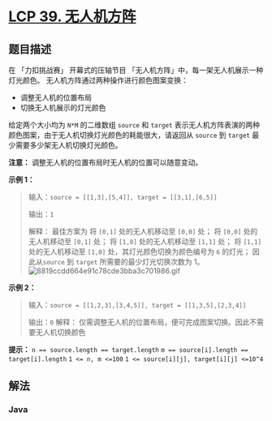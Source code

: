 # [LCP 39. 无人机方阵](https://leetcode.cn/problems/0jQkd0)

## 题目描述



在 「力扣挑战赛」 开幕式的压轴节目 「无人机方阵」中，每一架无人机展示一种灯光颜色。 无人机方阵通过两种操作进行颜色图案变换：

-   调整无人机的位置布局
-   切换无人机展示的灯光颜色

给定两个大小均为 `N*M` 的二维数组 `source` 和 `target` 表示无人机方阵表演的两种颜色图案，由于无人机切换灯光颜色的耗能很大，请返回从 `source` 到 `target` 最少需要多少架无人机切换灯光颜色。

**注意：** 调整无人机的位置布局时无人机的位置可以随意变动。

**示例 1：**

> 输入：`source = [[1,3],[5,4]], target = [[3,1],[6,5]]`
>
> 输出：`1`
>
> 解释：
> 最佳方案为
> 将 `[0,1]` 处的无人机移动至 `[0,0]` 处；
> 将 `[0,0]` 处的无人机移动至 `[0,1]` 处；
> 将 `[1,0]` 处的无人机移动至 `[1,1]` 处；
> 将 `[1,1]` 处的无人机移动至 `[1,0]` 处，其灯光颜色切换为颜色编号为 `6` 的灯光；
> 因此从`source` 到 `target` 所需要的最少灯光切换次数为 1。
> ![8819ccdd664e91c78cde3bba3c701986.gif](https://fastly.jsdelivr.net/gh/doocs/leetcode@main/lcp/LCP%2039.%20无人机方阵/images/1628823765-uCDaux-8819ccdd664e91c78cde3bba3c701986.gif)

**示例 2：**

> 输入：`source = [[1,2,3],[3,4,5]], target = [[1,3,5],[2,3,4]]`
>
> 输出：`0`
> 解释：
> 仅需调整无人机的位置布局，便可完成图案切换。因此不需要无人机切换颜色

**提示：**
`n == source.length == target.length`
`m == source[i].length == target[i].length`
`1 <= n, m <=100`
`1 <= source[i][j], target[i][j] <=10^4`

## 解法

### **Java**

```java

```

